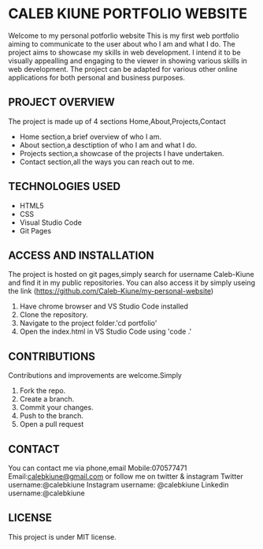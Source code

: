 # **CALEB KIUNE PORTFOLIO WEBSITE**
Welcome to my personal potforlio website
This is my first web portfolio aiming to communicate to the user about who I am and what I do.
The project aims to showcase my skills in web development.
I intend it to be visually appealling and engaging to the viewer in showing various skills in web development.
The project can be adapted for various other online applications for both personal and business purposes.
## **PROJECT OVERVIEW**
The project is made up of 4 sections Home,About,Projects,Contact
- Home section,a brief overview of who I am.
- About section,a desctiption of who I am and what I do.
- Projects section,a showcase of the projects I have undertaken.
- Contact section,all the ways you can reach out to me.
## **TECHNOLOGIES USED**
- HTML5
- CSS
- Visual Studio Code
- Git Pages
## **ACCESS AND INSTALLATION**
The project is hosted on git pages,simply search for username Caleb-Kiune and find it in my public repositories.
You can also access it by simply useing the link (https://github.com/Caleb-Kiune/my-personal-website)
1. Have chrome browser and VS Studio Code installed
2. Clone the repository.
3. Navigate to the project folder.'cd portfolio' 
4. Open the index.html in VS Studio Code using 'code .'
## CONTRIBUTIONS
Contributions and improvements are welcome.Simply
1. Fork the repo.
2. Create a branch.
3. Commit your changes.
4. Push to the branch.
5. Open a pull request
## CONTACT
You can contact me via phone,email
Mobile:070577471
Email:calebkiune@gmail.com
or follow me on twitter & instagram
Twitter username:@calebkiune
Instagram username: @calebkiune
Linkedin username:@calebkiune
## LICENSE
This project is under MIT license.






